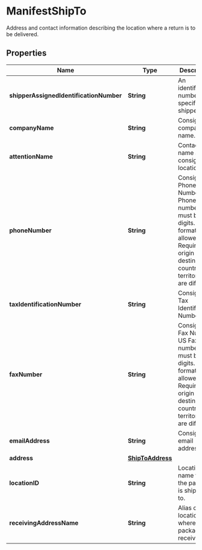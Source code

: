

# ManifestShipTo

Address and contact information describing the location where a return is to be delivered.

## Properties

| Name | Type | Description | Notes |
|------------ | ------------- | ------------- | -------------|
|**shipperAssignedIdentificationNumber** | **String** | An identification number specified by shipper. |  [optional] |
|**companyName** | **String** | Consignee&#39;s company name. |  [optional] |
|**attentionName** | **String** | Contact name at the consignee&#39;s location. |  [optional] |
|**phoneNumber** | **String** | Consignee&#39;s Phone Number. US Phone numbers must be 10 digits. No formatting is allowed. Required if origin and destination countries or territories are different. |  [optional] |
|**taxIdentificationNumber** | **String** | Consignee&#39;s Tax Identification Number. |  [optional] |
|**faxNumber** | **String** | Consignee&#39;s Fax Number. US Fax numbers must be 10 digits. No formatting is allowed. Required if origin and destination countries or territories are different. |  [optional] |
|**emailAddress** | **String** | Consignee&#39;s email address. |  [optional] |
|**address** | [**ShipToAddress**](ShipToAddress.md) |  |  [optional] |
|**locationID** | **String** | Location name that the package is shipped to. |  [optional] |
|**receivingAddressName** | **String** | Alias of the location where the package is received. |  [optional] |



